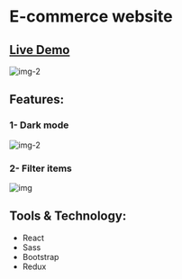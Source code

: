 # E-commerce website
<h2><a href="https://shopping-37a99.web.app/">Live Demo</a></h2>

![img-2](https://user-images.githubusercontent.com/100860879/209667367-5bbf43bc-99bc-4541-afbf-801f606aa81c.jpg)

## Features:
### 1- Dark mode

![img-2](https://user-images.githubusercontent.com/100860879/209667772-b25e7104-4f92-4f64-8df3-9b578934896a.jpg)

### 2- Filter items

![img](https://user-images.githubusercontent.com/100860879/209950973-0d6fe75d-afa5-4945-b16c-60016cf7c0d7.jpg)


## Tools & Technology:
* React
* Sass
* Bootstrap
* Redux
